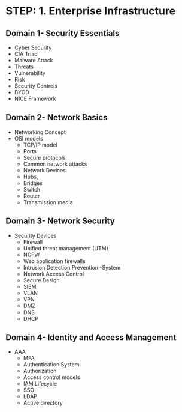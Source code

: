 # STEP: 1. Enterprise Infrastructure
## Domain 1- Security Essentials
  - Cyber Security
  - CIA Triad
  - Malware Attack
  - Threats
  - Vulnerability
  - Risk
  - Security Controls
  - BYOD
  - NICE Framework
## Domain 2- Network Basics
  - Networking Concept
  - OSI models 
	- TCP/IP model 
	- Ports 
	- Secure protocols 
	- Common network attacks 
	- Network Devices 
	- Hubs, 
	- Bridges 
	- Switch
	- Router 
	- Transmission media
## Domain 3- Network Security
  - Security Devices 
	- Firewall 
	- Unified threat management (UTM) 
	- NGFW 
	- Web application firewalls 
	- Intrusion Detection Prevention -System 
	- Network Access Control 
	- Secure Design 
	- SIEM
	- VLAN
	- VPN
	- DMZ
	- DNS
	- DHCP
## Domain 4- Identity and Access Management
  - AAA
	- MFA 
	- Authentication System
	- Authorization
	- Access control models 
	- IAM Lifecycle 
	- SSO 
	- LDAP
	- Active directory 


